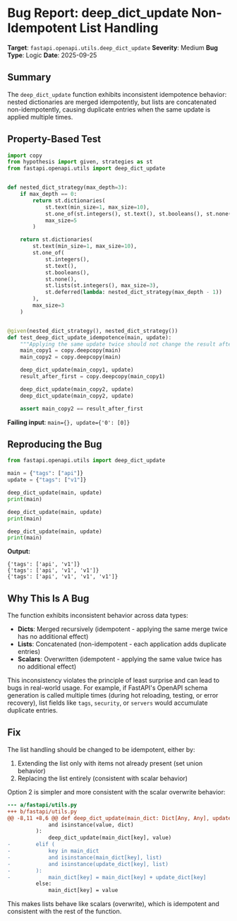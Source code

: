 # Bug Report: deep_dict_update Non-Idempotent List Handling

**Target**: `fastapi.openapi.utils.deep_dict_update`
**Severity**: Medium
**Bug Type**: Logic
**Date**: 2025-09-25

## Summary

The `deep_dict_update` function exhibits inconsistent idempotence behavior: nested dictionaries are merged idempotently, but lists are concatenated non-idempotently, causing duplicate entries when the same update is applied multiple times.

## Property-Based Test

```python
import copy
from hypothesis import given, strategies as st
from fastapi.openapi.utils import deep_dict_update


def nested_dict_strategy(max_depth=3):
    if max_depth == 0:
        return st.dictionaries(
            st.text(min_size=1, max_size=10),
            st.one_of(st.integers(), st.text(), st.booleans(), st.none()),
            max_size=5
        )

    return st.dictionaries(
        st.text(min_size=1, max_size=10),
        st.one_of(
            st.integers(),
            st.text(),
            st.booleans(),
            st.none(),
            st.lists(st.integers(), max_size=3),
            st.deferred(lambda: nested_dict_strategy(max_depth - 1))
        ),
        max_size=3
    )


@given(nested_dict_strategy(), nested_dict_strategy())
def test_deep_dict_update_idempotence(main, update):
    """Applying the same update twice should not change the result after first application"""
    main_copy1 = copy.deepcopy(main)
    main_copy2 = copy.deepcopy(main)

    deep_dict_update(main_copy1, update)
    result_after_first = copy.deepcopy(main_copy1)

    deep_dict_update(main_copy2, update)
    deep_dict_update(main_copy2, update)

    assert main_copy2 == result_after_first
```

**Failing input**: `main={}, update={'0': [0]}`

## Reproducing the Bug

```python
from fastapi.openapi.utils import deep_dict_update

main = {"tags": ["api"]}
update = {"tags": ["v1"]}

deep_dict_update(main, update)
print(main)

deep_dict_update(main, update)
print(main)

deep_dict_update(main, update)
print(main)
```

**Output:**
```
{'tags': ['api', 'v1']}
{'tags': ['api', 'v1', 'v1']}
{'tags': ['api', 'v1', 'v1', 'v1']}
```

## Why This Is A Bug

The function exhibits inconsistent behavior across data types:
- **Dicts**: Merged recursively (idempotent - applying the same merge twice has no additional effect)
- **Lists**: Concatenated (non-idempotent - each application adds duplicate entries)
- **Scalars**: Overwritten (idempotent - applying the same value twice has no additional effect)

This inconsistency violates the principle of least surprise and can lead to bugs in real-world usage. For example, if FastAPI's OpenAPI schema generation is called multiple times (during hot reloading, testing, or error recovery), list fields like `tags`, `security`, or `servers` would accumulate duplicate entries.

## Fix

The list handling should be changed to be idempotent, either by:
1. Extending the list only with items not already present (set union behavior)
2. Replacing the list entirely (consistent with scalar behavior)

Option 2 is simpler and more consistent with the scalar overwrite behavior:

```diff
--- a/fastapi/utils.py
+++ b/fastapi/utils.py
@@ -8,11 +8,6 @@ def deep_dict_update(main_dict: Dict[Any, Any], update_dict: Dict[Any, Any]) ->
             and isinstance(value, dict)
         ):
             deep_dict_update(main_dict[key], value)
-        elif (
-            key in main_dict
-            and isinstance(main_dict[key], list)
-            and isinstance(update_dict[key], list)
-        ):
-            main_dict[key] = main_dict[key] + update_dict[key]
         else:
             main_dict[key] = value
```

This makes lists behave like scalars (overwrite), which is idempotent and consistent with the rest of the function.